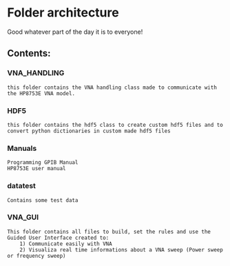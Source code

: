 # Folder architecture 
Good whatever part of the day it is to everyone!

## Contents:
### VNA_HANDLING
    this folder contains the VNA handling class made to communicate with the HP8753E VNA model.
### HDF5
    this folder contains the hdf5 class to create custom hdf5 files and to convert python dictionaries in custom made hdf5 files
### Manuals
    Programming GPIB Manual
    HP8753E user manual
### datatest
    Contains some test data
### VNA_GUI
    This folder contains all files to build, set the rules and use the Guided User Interface created to:
        1) Communicate easily with VNA 
        2) Visualiza real time informations about a VNA sweep (Power sweep or frequency sweep)